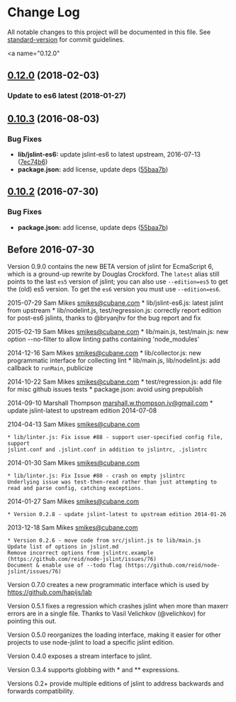 # Change Log

All notable changes to this project will be documented in this file. See [standard-version](https://github.com/conventional-changelog/standard-version) for commit guidelines.

<a name="0.12.0"</a>
## [0.12.0](https://github.com/reid/node-jslint/compare/v0.10.3...v0.12.0) (2018-02-03)

### Update to es6 latest (2018-01-27)

<a name="0.10.3"></a>
## [0.10.3](https://github.com/reid/node-jslint/compare/v0.10.1...v0.10.3) (2016-08-03)


### Bug Fixes

* **lib/jslint-es6:** update jslint-es6 to latest upstream, 2016-07-13 ([7ec74b6](https://github.com/reid/node-jslint/commit/7ec74b6))
* **package.json:** add license, update deps ([55baa7b](https://github.com/reid/node-jslint/commit/55baa7b))



<a name="0.10.2"></a>
## [0.10.2](https://github.com/reid/node-jslint/compare/v0.10.0...v0.10.2) (2016-07-30)


### Bug Fixes

* **package.json:** add license, update deps ([55baa7b](https://github.com/reid/node-jslint/commit/55baa7b))

## Before 2016-07-30

Version 0.9.0 contains the new BETA version of jslint for EcmaScript 6,
which is a ground-up rewrite by Douglas Crockford.  The `latest` alias
still points to the last `es5` version of jslint; you can also use
`--edition=es5` to get the (old) es5 version.  To get the `es6` version
you must use `--edition=es6`.

2015-07-29  Sam Mikes  <smikes@cubane.com>
        * lib/jslint-es6.js: latest jslint from upstream
        * lib/nodelint.js, test/regression.js: correctly report edition for post-es6 jslints, 
        thanks to @bryanjhv for the bug report and fix

2015-02-19  Sam Mikes  <smikes@cubane.com>
	* lib/main.js, test/main.js: new option --no-filter to allow linting paths containing 'node_modules'

2014-12-16  Sam Mikes  <smikes@cubane.com>
	* lib/collector.js: new programmatic interface for collecting lint
	* lib/main.js, lib/nodelint.js: add callback to `runMain`, publicize

2014-10-22  Sam Mikes  <smikes@cubane.com>
	* test/regression.js: add file for misc github issues tests
	* package.json: avoid using prepublish

2014-09-10  Marshall Thompson <marshall.w.thompson.iv@gmail.com>
	* update jslint-latest to upstream edition 2014-07-08

2104-04-13  Sam Mikes  <smikes@cubane.com>

	* lib/linter.js: Fix issue #88 - support user-specified config file, support
 	jslint.conf and .jslint.conf in addition to jslintrc, .jslintrc 

2014-01-30  Sam Mikes  <smikes@cubane.com>

	* lib/linter.js: Fix Issue #80 - crash on empty jslintrc
	Underlying issue was test-then-read rather than just attempting to
	read and parse config, catching exceptions.

2014-01-27  Sam Mikes  <smikes@cubane.com>

	* Version 0.2.8 - update jslint-latest to upstream edition 2014-01-26

2013-12-18  Sam Mikes  <smikes@cubane.com>

	* Version 0.2.6 - move code from src/jslint.js to lib/main.js
	Update list of options in jslint.md
	Remove incorrect options from jslintrc.example (https://github.com/reid/node-jslint/issues/76)
	Document & enable use of --todo flag (https://github.com/reid/node-jslint/issues/76)

Version 0.7.0 creates a new programmatic interface which is used by
https://github.com/hapijs/lab

Version 0.5.1 fixes a regression which crashes jslint when more than
maxerr errors are in a single file.  Thanks to Vasil Velichkov
(@velichkov) for pointing this out.

Version 0.5.0 reorganizes the loading interface, making it easier for
other projects to use node-jslint to load a specific jslint edition.

Version 0.4.0 exposes a stream interface to jslint.

Version 0.3.4 supports globbing with * and ** expressions.

Versions 0.2+ provide multiple editions of jslint to
address backwards and forwards compatibility.
